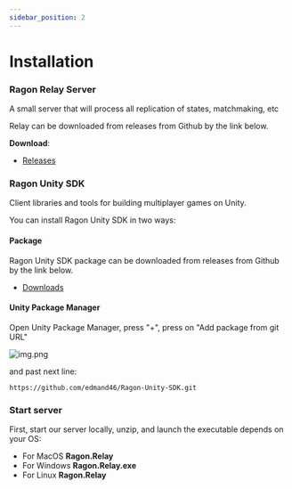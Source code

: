 ```yaml
---
sidebar_position: 2
---
```


# Installation

### Ragon Relay Server

A small server that will process all replication of states, matchmaking, etc

Relay can be downloaded from releases from Github by the link below.

**Download**:
- [Releases](https://github.com/edmand46/Ragon/releases)

### Ragon Unity SDK

Client libraries and tools for building multiplayer games on Unity.

You can install Ragon Unity SDK in two ways:

#### Package

Ragon Unity SDK package can be downloaded from releases from Github by the link below.

- [Downloads](https://github.com/edmand46/Ragon-Unity-SDK/releases)


#### Unity Package Manager
 
Open Unity Package Manager, press "+", press on "Add package from git URL"

![img.png](/img/upm_git_url.png)

and past next line:

```
https://github.com/edmand46/Ragon-Unity-SDK.git
```

### Start server

First, start our server locally, unzip, and launch the executable depends on your OS:

- For MacOS **Ragon.Relay**
- For Windows **Ragon.Relay.exe**
- For Linux **Ragon.Relay**
